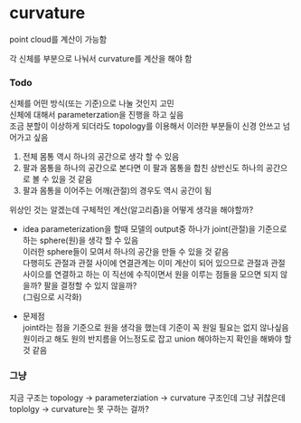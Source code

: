 # curvature

point cloud를 계산이 가능함

각 신체를 부분으로 나눠서 curvature를 계산을 해야 함

### Todo
신체를 어떤 방식(또는 기준)으로 나눌 것인지 고민  
신체에 대해서 parameterzation을 진행을 하고 싶음  
조금 분할이 이상하게 되더라도 topology를 이용해서 이러한 부분들이 신경 안쓰고 넘어가고 싶음  

1. 전체 몸통 역시 하나의 공간으로 생각 할 수 있음  
2. 팔과 몸통을 하나의 공간으로 본다면 이 팔과 몸통을 합친 상반신도 하나의 공간으로 볼 수 있을 것 같음  
3. 팔과 몸통을 이어주는 어깨(관절)의 경우도 역시 공간이 됨

위상인 것는 알겠는데
구체적인 계산(알고리즘)을 어떻게 생각을 해야할까?

* idea
parameterization을 할때 
모델의 output중 하나가 joint(관절)을 기준으로 하는 sphere(원)을 생각 할 수 있음  
이러한 sphere들이 모여서 하나의 공간을 만들 수 있을 것 같음  
다행히도 관절과 관절 사이에 연결관계는 이미 계산이 되어 있으므로 
관절과 관절 사이으를 연결하고 하는 이 직선에 수직이면서 원을 이루는 점들을 모으면 되지 않을까?
 팔을 결정할 수 있지 않을까?  
(그림으로 시각화)

* 문제점  
joint라는 점을 기준으로 원을 생각을 했는데 기준이 꼭 원일 필요는 없지 않나싶음  
원이라고 해도 원의 반지름을 어느정도로 잡고 union 해야하는지 확인을 해봐야 할 것 같음  


### 그냥
지금 구조는 topology -> parameterziation -> curvature 구조인데
그냥 귀찮은데 toplolgy -> curvature는 못 구하는 걸까?